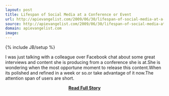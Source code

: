 ```yaml
---
layout: post
title: Lifespan of Social Media at a Conference or Event
url: http://apievangelist.com/2009/06/30/lifespan-of-social-media-at-a-conference-or-event/
source: http://apievangelist.com/2009/06/30/lifespan-of-social-media-at-a-conference-or-event/
domain: apievangelist.com
image: 
---
```

{% include JB/setup %}<p>I was just talking with a colleague over Facebook chat about some great interviews and content she is producing from a conference she is at.She is wondering when the most opportune moment to release this content.When its polished and refined in a week or so.or take advantage of it now.The attention span of users are short.</p>
<center><p><a href="http://apievangelist.com/2009/06/30/lifespan-of-social-media-at-a-conference-or-event/" style='padding:25px; font-sze:18px; font-weight: bold;'>Read Full Story</a></p></center>
